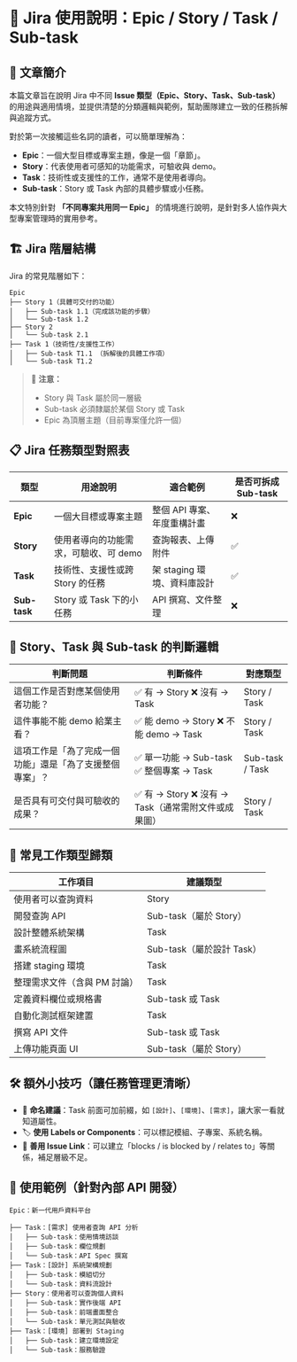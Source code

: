 # 📘 Jira 使用說明：Epic / Story / Task / Sub-task

## 📌 文章簡介

本篇文章旨在說明 Jira 中不同 **Issue 類型（Epic、Story、Task、Sub-task）** 的用途與適用情境，並提供清楚的分類邏輯與範例，幫助團隊建立一致的任務拆解與追蹤方式。

對於第一次接觸這些名詞的讀者，可以簡單理解為：

- **Epic**：一個大型目標或專案主題，像是一個「章節」。
- **Story**：代表使用者可感知的功能需求，可驗收與 demo。
- **Task**：技術性或支援性的工作，通常不是使用者導向。
- **Sub-task**：Story 或 Task 內部的具體步驟或小任務。

本文特別針對 **「不同專案共用同一 Epic」** 的情境進行說明，是針對多人協作與大型專案管理時的實用參考。

## 🏗️ Jira 階層結構

Jira 的常見階層如下：

```text
Epic
├── Story 1（具體可交付的功能）
│   ├── Sub-task 1.1（完成該功能的步驟）
│   └── Sub-task 1.2
├── Story 2
│   └── Sub-task 2.1
├── Task 1（技術性/支援性工作）
│   ├── Sub-task T1.1 （拆解後的具體工作項）
│   └── Sub-task T1.2
```

> 📌 **注意：**
>
> - Story 與 Task 屬於同一層級
> - Sub-task 必須隸屬於某個 Story 或 Task
> - Epic 為頂層主題（目前專案僅允許一個）

## 📋 Jira 任務類型對照表

| 類型       | 用途說明 | 適合範例 | 是否可拆成 Sub-task |
|------------|----------|----------|----------------------|
| **Epic**   | 一個大目標或專案主題 | 整個 API 專案、年度重構計畫 | ❌ |
| **Story**  | 使用者導向的功能需求，可驗收、可 demo | 查詢報表、上傳附件 | ✅ |
| **Task**   | 技術性、支援性或跨 Story 的任務 | 架 staging 環境、資料庫設計 | ✅ |
| **Sub-task** | Story 或 Task 下的小任務 | API 撰寫、文件整理 | ❌ |

## 🎯 Story、Task 與 Sub-task 的判斷邏輯

| 判斷問題 | 判斷條件 | 對應類型 |
|----------|----------|----------|
| 這個工作是否對應某個使用者功能？ | ✅ 有 → Story ❌ 沒有 → Task | Story / Task |
| 這件事能不能 demo 給業主看？ | ✅ 能 demo → Story ❌ 不能 demo → Task | Story / Task |
| 這項工作是「為了完成一個功能」還是「為了支援整個專案」？ | ✅ 單一功能 → Sub-task ✅ 整個專案 → Task | Sub-task / Task |
| 是否具有可交付與可驗收的成果？ | ✅ 有 → Story ❌ 沒有 → Task（通常需附文件或成果圖） | Story / Task |

## 🧩 常見工作類型歸類

| 工作項目                    | 建議類型 |
|-----------------------------|----------|
| 使用者可以查詢資料           | Story    |
| 開發查詢 API               | Sub-task（屬於 Story） |
| 設計整體系統架構             | Task     |
| 畫系統流程圖               | Sub-task（屬於設計 Task） |
| 搭建 staging 環境           | Task     |
| 整理需求文件（含與 PM 討論） | Task     |
| 定義資料欄位或規格書         | Sub-task 或 Task |
| 自動化測試框架建置           | Task     |
| 撰寫 API 文件               | Sub-task 或 Task |
| 上傳功能頁面 UI             | Sub-task（屬於 Story） |

## 🛠️ 額外小技巧（讓任務管理更清晰）

- 🔖 **命名建議**：Task 前面可加前綴，如 `[設計]`、`[環境]`、`[需求]`，讓大家一看就知道屬性。
- 🏷️ **使用 Labels or Components**：可以標記模組、子專案、系統名稱。
- 🔗 **善用 Issue Link**：可以建立「blocks / is blocked by / relates to」等關係，補足層級不足。

## 📌 使用範例（針對內部 API 開發）

```text
Epic：新一代用戶資料平台

├── Task：[需求] 使用者查詢 API 分析
│   ├── Sub-task：使用情境訪談
│   ├── Sub-task：欄位規劃
│   └── Sub-task：API Spec 撰寫
├── Task：[設計] 系統架構規劃
│   ├── Sub-task：模組切分
│   └── Sub-task：資料流設計
├── Story：使用者可以查詢個人資料
│   ├── Sub-task：實作後端 API
│   ├── Sub-task：前端畫面整合
│   └── Sub-task：單元測試與驗收
├── Task：[環境] 部署到 Staging
│   ├── Sub-task：建立環境設定
│   └── Sub-task：服務驗證
```
